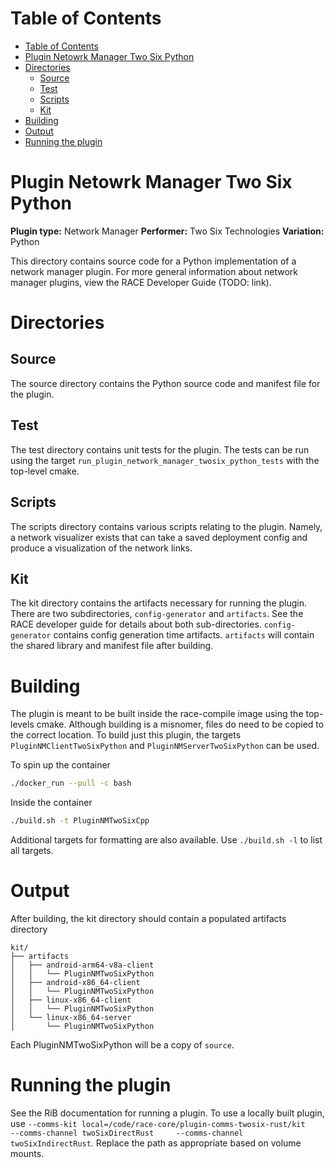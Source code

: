 
# Table of Contents
- [Table of Contents](#table-of-contents)
- [Plugin Netowrk Manager Two Six Python](#plugin-netowrk-manager-two-six-python)
- [Directories](#directories)
  - [Source](#source)
  - [Test](#test)
  - [Scripts](#scripts)
  - [Kit](#kit)
- [Building](#building)
- [Output](#output)
- [Running the plugin](#running-the-plugin)

# Plugin Netowrk Manager Two Six Python

**Plugin type:** Network Manager
**Performer:** Two Six Technologies
**Variation:** Python

This directory contains source code for a Python implementation of a network manager plugin. For more general information about network manager plugins, view the RACE Developer Guide (TODO: link).

# Directories

## Source

The source directory contains the Python source code and manifest file for the plugin.

## Test

The test directory contains unit tests for the plugin. The tests can be run using the target `run_plugin_network_manager_twosix_python_tests` with the top-level cmake.


## Scripts

The scripts directory contains various scripts relating to the plugin. Namely, a network visualizer exists that can take a saved deployment config and produce a visualization of the network links.

## Kit

The kit directory contains the artifacts necessary for running the plugin. There are two subdirectories, `config-generator` and `artifacts`. See the RACE developer guide for details about both sub-directories. `config-generator` contains config generation time artifacts. `artifacts` will contain the shared library and manifest file after building.

# Building

The plugin is meant to be built inside the race-compile image using the top-levels cmake. Although building is a misnomer, files do need to be copied to the correct location. To build just this plugin, the targets `PluginNMClientTwoSixPython` and `PluginNMServerTwoSixPython` can be used.


To spin up the container
```bash
./docker_run --pull -c bash
```

Inside the container
```bash
./build.sh -t PluginNMTwoSixCpp
```

Additional targets for formatting are also available. Use `./build.sh -l` to list all targets.

# Output

After building, the kit directory should contain a populated artifacts directory
```
kit/
├── artifacts
│   ├── android-arm64-v8a-client
│   │   └── PluginNMTwoSixPython
│   ├── android-x86_64-client
│   │   └── PluginNMTwoSixPython
│   ├── linux-x86_64-client
│   │   └── PluginNMTwoSixPython
│   └── linux-x86_64-server
│       └── PluginNMTwoSixPython
```

Each PluginNMTwoSixPython will be a copy of `source`.

# Running the plugin

See the RiB documentation for running a plugin. To use a locally built plugin, use `--comms-kit local=/code/race-core/plugin-comms-twosix-rust/kit     --comms-channel twoSixDirectRust     --comms-channel twoSixIndirectRust`. Replace the path as appropriate based on volume mounts.
